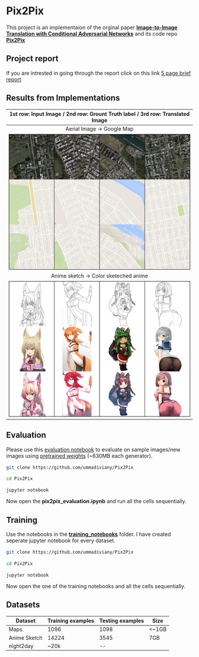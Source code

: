 # Pix2Pix

This project is an implementaion of the orginal paper **[Image-to-Image Translation with Conditional Adversarial Networks](https://arxiv.org/abs/1611.07004)** and its code repo **[Pix2Pix](https://github.com/phillipi/pix2pix)**

## Project report
If you are intrested in going through the report click on this link [5 page brief report](Image_to_Image_Translation_with_Conditional_Adversarial_Networks-3.pdf)

## Results from Implementations
|1st row: Input Image / 2nd row: Grount Truth label / 3rd row: Translated Image|
|:---:|
|Aerial Image &rarr; Google Map|
|![](res/map_res.png)|
|Anime sketch &rarr; Color sketeched anime|
|![](res/anime_res.png)|

## Evaluation 
Please use this [evaluation notebook](pix2pix_evaluation.ipynb) to evaluate on sample images/new images using [pretrained weights](https://drive.google.com/drive/folders/1UIvTQdePZz_1pKI9KrErS4I3AhQyzAIL?usp=sharing) (~630MB each generator).

```bash
git clone https://github.com/ummadiviany/Pix2Pix
```
```bash
cd Pix2Pix
```
```
jupyter notebook
```
Now open the **pix2pix_evaluation.ipynb** and run all the cells sequentially.

## Training
Use the notebooks in the **[training_notebooks](Training_Notebook.ipynb)** folder. I have created seperate jupyter notebook for every dataset.

```bash
git clone https://github.com/ummadiviany/Pix2Pix
```
```bash
cd Pix2Pix
```
```
jupyter notebook
```

Now open the one of the training notebooks and all the cells sequentially.

## Datasets
|Dataset        | Training examples | Testing examples  | Size|
|---------------|-------------------|-------------------|-----|
|Maps           |1096               |1098               |<~1GB
|Anime Sketch   |14224              |3545               |7GB
|night2day      |~20k               |--                 |